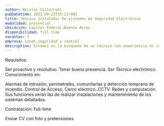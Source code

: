 ```yaml
---
author: Nicolas Villarroel
pubDatetime: 2022-09-23T15:22:00Z
title: Técnico Instalador De sistemas de Seguridad Electrónica
modalidad: presencial
ubicacion: Capital Federal,Buenos Aires
disponibilidad: full time
vacantes: 1
empresa: Lumat,seguridad y control
description: Estamos en la búsqueda de un técnico con experiencia en instalación y mantenimiento de Sistemas de Seguridad Electrónica.
---
```


Requisitos:

Ser proactivo y resolutivo.
Tener buena presencia.
Ser Técnico electrónico.
Conocimiento en:

Alarmas de intrusión, perimetrales, comunitarias y detección temprana de incendio.
Control de Acceso.
Cerco eléctrico.
CCTV.
Redes y computación.
Sus funciones serán las de realizar instalaciones y mantenimiento de los sistemas detallados.

Contratación: Full-time

Enviar CV con foto y pretensiones
